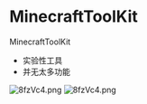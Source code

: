 # MinecraftToolKit
MinecraftToolKit

- 实验性工具
- 并无太多功能

![8fzVc4.png](https://s1.ax1x.com/2020/03/21/8fzVc4.png)
![8fzVc4.png](https://s1.ax1x.com/2020/03/21/8fxonA.png)
